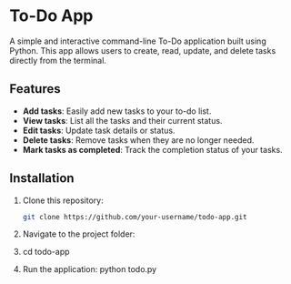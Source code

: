 # To-Do App

A simple and interactive command-line To-Do application built using Python. This app allows users to create, read, update, and delete tasks directly from the terminal.

## Features

- **Add tasks**: Easily add new tasks to your to-do list.
- **View tasks**: List all the tasks and their current status.
- **Edit tasks**: Update task details or status.
- **Delete tasks**: Remove tasks when they are no longer needed.
- **Mark tasks as completed**: Track the completion status of your tasks.

## Installation

1. Clone this repository:

   ```bash
   git clone https://github.com/your-username/todo-app.git

2. Navigate to the project folder:

3. cd todo-app
4. Run the application:
    python todo.py